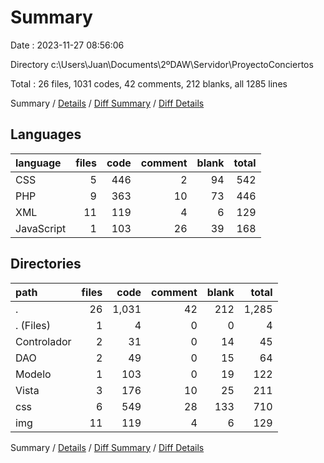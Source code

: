 # Summary

Date : 2023-11-27 08:56:06

Directory c:\\Users\\Juan\\Documents\\2ºDAW\\Servidor\\ProyectoConciertos

Total : 26 files,  1031 codes, 42 comments, 212 blanks, all 1285 lines

Summary / [Details](details.md) / [Diff Summary](diff.md) / [Diff Details](diff-details.md)

## Languages
| language | files | code | comment | blank | total |
| :--- | ---: | ---: | ---: | ---: | ---: |
| CSS | 5 | 446 | 2 | 94 | 542 |
| PHP | 9 | 363 | 10 | 73 | 446 |
| XML | 11 | 119 | 4 | 6 | 129 |
| JavaScript | 1 | 103 | 26 | 39 | 168 |

## Directories
| path | files | code | comment | blank | total |
| :--- | ---: | ---: | ---: | ---: | ---: |
| . | 26 | 1,031 | 42 | 212 | 1,285 |
| . (Files) | 1 | 4 | 0 | 0 | 4 |
| Controlador | 2 | 31 | 0 | 14 | 45 |
| DAO | 2 | 49 | 0 | 15 | 64 |
| Modelo | 1 | 103 | 0 | 19 | 122 |
| Vista | 3 | 176 | 10 | 25 | 211 |
| css | 6 | 549 | 28 | 133 | 710 |
| img | 11 | 119 | 4 | 6 | 129 |

Summary / [Details](details.md) / [Diff Summary](diff.md) / [Diff Details](diff-details.md)
